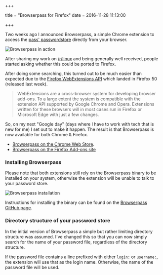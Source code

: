 +++

title = "Browserpass for Firefox"
date = 2016-11-28 11:13:00

+++

Two weeks ago I announced Browserpass, a simple Chrome extension to access the [pass' passwordstore](https://www.passwordstore.org/) directly from your browser.

![Browserpass in action](/media/browserpass.gif)

After sharing my work on [/r/linux](https://www.reddit.com/r/linux/comments/5bhg0t/gopass_a_chrome_extension_for_pass/) and being generally well received, people started asking whether this could be ported to Firefox.

After doing some searching, this turned out to be much easier than expected due to the [Firefox WebExtensions API](https://developer.mozilla.org/en-US/Add-ons/WebExtensions) which landed in Firefox 50 (released last week).

> WebExtensions are a cross-browser system for developing browser add-ons. To a large extent the system is compatible with the extension API supported by Google Chrome and Opera. Extensions written for these browsers will in most cases run in Firefox or Microsoft Edge with just a few changes.

So, on my next "Google day" (days where I have to work with tech that is new for me) I set out to make it happen. The result is that Browserpass is now available for both Chrome & Firefox.

- [Browserpass on the Chrome Web Store](https://chrome.google.com/webstore/detail/browserpass/jegbgfamcgeocbfeebacnkociplhmfbk).
- [Browserpass on the Firefox Add-ons site](https://addons.mozilla.org/en-US/firefox/addon/browserpass/?src=ss)

### Installing Browserpass

Please note that both extensions still rely on the Browserpass binary to be installed on your system, otherwise the extension will be unable to talk to your password store.

![Browserpass installation](/media/browserpass-install-script.png)

Instructions for installing the binary can be found on the [Browserpass GitHub page](https://github.com/dannyvankooten/browserpass).

### Directory structure of your password store

In the initial version of Browserpass a simple but rather limiting directory structure was assumed. I've changed this so that you can now simply search for the name of your password file, regardless of the directory structure.

If the password file contains a line prefixed with either `login:` or `username:`, the extension will use that as the login name. Otherwise, the name of the password file will be used.
